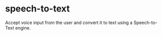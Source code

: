 # speech-to-text
Accept voice input from the user and convert it to text using a Speech-to-Text engine.
